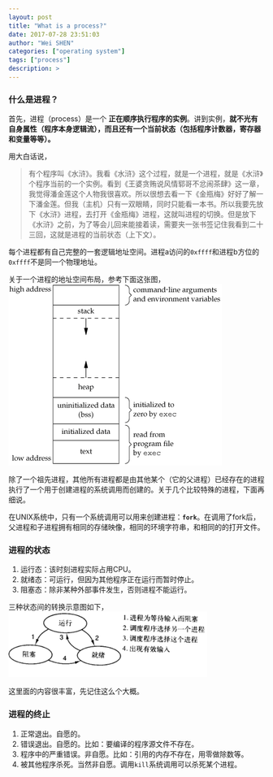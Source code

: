 ```yaml
---
layout: post
title: "What is a process?"
date: 2017-07-28 23:51:03
author: "Wei SHEN"
categories: ["operating system"]
tags: ["process"]
description: >
---
```


### 什么是进程？
首先，进程（process）是一个 **正在顺序执行程序的实例**。讲到实例，**就不光有自身属性（程序本身逻辑流），而且还有一个当前状态（包括程序计数器，寄存器和变量等等）。**

用大白话说，
> 有个程序叫《水浒》。我看《水浒》这个过程，就是一个进程，就是《水浒》个程序当前的一个实例。看到《王婆贪贿说风情郓哥不忿闹茶肆》这一章，我觉得潘金莲这个人物我很喜欢。所以很想去看一下《金瓶梅》好好了解一下潘金莲。但我（主机）只有一双眼睛，同时只能看一本书。所以我要先放下《水浒》进程，去打开《金瓶梅》进程，这就叫进程的切换。但是放下《水浒》之前，为了等会儿回来能接着读，需要夹一张书签记住我看到二十三回，这就是进程的当前状态（上下文）。


每个进程都有自己完整的一套逻辑地址空间。进程a访问的`0xffff`和进程b方位的`0xffff`不是同一个物理地址。

关于一个进程的地址空间布局，参考下面这张图，
![c-memory-layout](/images/c-memory/c-memory-layout.gif)


除了一个祖先进程，其他所有进程都是由其他某个（它的父进程）已经存在的进程执行了一个用于创建进程的系统调用而创建的。关于几个比较特殊的进程，下面再细说。

在UNIX系统中，只有一个系统调用可以用来创建进程：**`fork`**。在调用了fork后，父进程和子进程拥有相同的存储映像，相同的环境字符串，和相同的的打开文件。

### 进程的状态
1. 运行态：该时刻进程实际占用CPU。
2. 就绪态：可运行，但因为其他程序正在运行而暂时停止。
3. 阻塞态：除非某种外部事件发生，否则进程不能运行。

三种状态间的转换示意图如下，
![process-three-status](/images/what-is-a-process/process-three-status.png)

这里面的内容很丰富，先记住这么个大概。

### 进程的终止
1. 正常退出。自愿的。
2. 错误退出。自愿的。比如：要编译的程序源文件不存在。
3. 程序中的严重错误。非自愿。比如：引用的内存不存在，用零做除数等。
4. 被其他程序杀死。当然非自愿。调用`kill`系统调用可以杀死某个进程。
